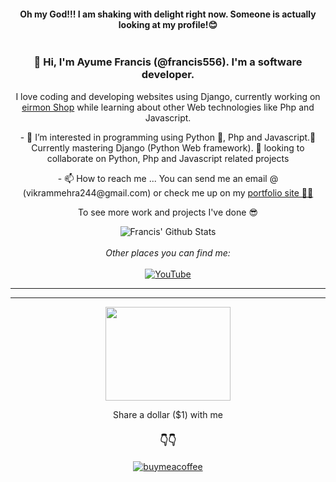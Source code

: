 <div align='center'>
    <h4>Oh my God!!! I am shaking with delight right now. Someone is actually looking at my profile!😊</h4>
    <img src="https://media.giphy.com/media/offRxUVDyEXFjbSnMH/giphy.gif" alt="">
</div>
<div align='center'>

<h3>👋 Hi, I'm Ayume Francis (@francis556). I'm a software developer.</h3> 
I love coding and developing websites using  Django, currently working on <a href="https://eirmonshop.com" target="_blank">eirmon Shop</a> while learning about other Web technologies like Php and Javascript.

</div>
<div align='center'>
<p>- 👀 I’m interested in programming using Python 💖, Php and Javascript.🌱 Currently mastering Django (Python Web framework). 💞️ looking to collaborate on Python, Php and Javascript related projects</p>
<p>- 📫 How to reach me ... You can send me an email @ (vikrammehra244@gmail.com) or check me up on my <a href="https://ayumefrancis.info"> portfolio site 💪💪</a></p>

<p>To see more work and projects I've done 😎 </p>
</div>

<div align="center">
    <img align="center" src="https://github-readme-stats.vercel.app/api?username=francis556&&show_icons=true&title_color=161e2e&icon_color=31c48d&text_color=4b5563&bg_color=f4f5f7" alt="Francis' Github Stats">
<br>
<br>
<i>Other places you can find me:</i>
<br>
<br>
<a href="https://www.youtube.com/channel/UCpUk_EERS3VSu39YMedNHlA" target="_blank"><img src="https://img.shields.io/badge/YouTube-%23E4405F.svg?&style=flat-square&logo=youtube&logoColor=white" alt="YouTube"></a>
</div>
<hr>
<hr>
<div align="center">
<div>
    <img src="https://media.giphy.com/media/S7K9EsqHvTGaOGmfKd/giphy.gif" style="height: 150px; width: 200px" alt="">
</div>
<p>Share a dollar ($1) with me </p>
<h3>👇👇</h3>
<a href="https://www.buymeacoffee.com/ayumefrancis" target="_blank">
    <img src="https://github/francis556/francis556/static/images/bmc-button.png" style='' alt="buymeacoffee">
</a>
</div>
